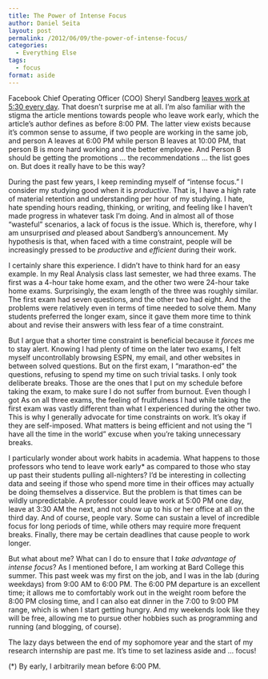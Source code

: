 ```yaml
---
title: The Power of Intense Focus
author: Daniel Seita
layout: post
permalink: /2012/06/09/the-power-of-intense-focus/
categories:
  - Everything Else
tags:
  - focus
format: aside
---
```


Facebook Chief Operating Officer (COO) Sheryl Sandberg [leaves work at 5:30 every day][1]. That
doesn&#8217;t surprise me at all. I&#8217;m also familiar with the stigma the article mentions
towards people who leave work early, which the article&#8217;s author defines as before 8:00 PM. The
latter view exists because it&#8217;s common sense to assume, if two people are working in the same
job, and person A leaves at 6:00 PM while person B leaves at 10:00 PM, that person B is more hard
working and the better employee. And Person B should be getting the promotions &#8230; the
recommendations &#8230; the list goes on. But does it really have to be this way?

During the past few years, I keep reminding myself of &#8220;intense focus.&#8221; I consider my
studying good when it is *productive*. That is, I have a high rate of material retention and
understanding per hour of my studying. I hate, hate spending hours reading, thinking, or writing,
and feeling like I haven&#8217;t made progress in whatever task I&#8217;m doing. And in almost all
of those &#8220;wasteful&#8221; scenarios, a lack of focus is the issue. Which is, therefore, why I
am unsurprised *and* pleased about Sandberg&#8217;s announcement. My hypothesis is that, when faced
with a time constraint, people will be increasingly pressed to be *productive* and *efficient*
during their work. 

I certainly share this experience. I didn&#8217;t have to think hard for an easy example. In my Real
Analysis class last semester, we had three exams. The first was a 4-hour take home exam, and the
other two were 24-hour take home exams. Surprisingly, the exam length of the three was roughly
similar. The first exam had seven questions, and the other two had eight. And the problems were
relatively even in terms of time needed to solve them. Many students preferred the longer exam,
since it gave them more time to think about and revise their answers with less fear of a time
constraint. 

But I argue that a shorter time constraint is beneficial because it *forces* me to stay alert.
Knowing I had plenty of time on the later two exams, I felt myself uncontrollably browsing ESPN, my
email, and other websites in between solved questions. But on the first exam, I
&#8220;marathon-ed&#8221; the questions, refusing to spend my time on such trivial tasks. I only
took deliberate breaks. Those are the ones that I put on my schedule before taking the exam, to make
sure I do not suffer from burnout. Even though I got As on all three exams, the feeling of
fruitfulness I had while taking the first exam was vastly different than what I experienced during
the other two. This is why I generally advocate for time constraints on work. It&#8217;s okay if
they are self-imposed. What matters is being efficient and not using the &#8220;I have all the time
in the world&#8221; excuse when you&#8217;re taking unnecessary breaks.

I particularly wonder about work habits in academia. What happens to those professors who tend to
leave work early* as compared to those who stay up past their students pulling all-nighters?
I&#8217;d be interesting in collecting data and seeing if those who spend more time in their offices
may actually be doing themselves a disservice. But the problem is that times can be wildly
unpredictable. A professor could leave work at 5:00 PM one day, leave at 3:30 AM the next, and not
show up to his or her office at all on the third day. And of course, people vary. Some can sustain a
level of incredible focus for long periods of time, while others may require more frequent breaks.
Finally, there may be certain deadlines that cause people to work longer.

But what about me? What can I do to ensure that I *take advantage of intense focus*? As I mentioned
before, I am working at Bard College this summer. This past week was my first on the job, and I was
in the lab (during weekdays) from 9:00 AM to 6:00 PM. The 6:00 PM departure is an excellent time; it
allows me to comfortably work out in the weight room before the 8:00 PM closing time, and I can also
eat dinner in the 7:00 to 9:00 PM range, which is when I start getting hungry. And my weekends look
like they will be free, allowing me to pursue other hobbies such as programming and running (and
blogging, of course).

The lazy days between the end of my sophomore year and the start of my research internship are past
me. It&#8217;s time to set laziness aside and &#8230; focus!

(*) By early, I arbitrarily mean before 6:00 PM.

 [1]: http://mashable.com/2012/04/05/sheryl-sandberg-leaves-work-at-530/ "..."
